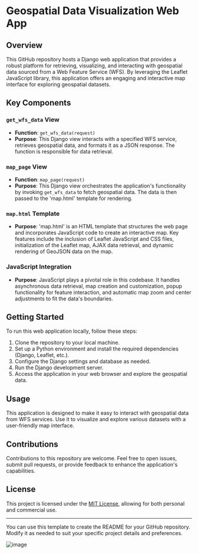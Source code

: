 # Geospatial Data Visualization Web App

## Overview

This GitHub repository hosts a Django web application that provides a robust platform for retrieving, visualizing, and interacting with geospatial data sourced from a Web Feature Service (WFS). By leveraging the Leaflet JavaScript library, this application offers an engaging and interactive map interface for exploring geospatial datasets.

## Key Components

### `get_wfs_data` View

- **Function**: `get_wfs_data(request)`
- **Purpose**: This Django view interacts with a specified WFS service, retrieves geospatial data, and formats it as a JSON response. The function is responsible for data retrieval.

### `map_page` View

- **Function**: `map_page(request)`
- **Purpose**: This Django view orchestrates the application's functionality by invoking `get_wfs_data` to fetch geospatial data. The data is then passed to the 'map.html' template for rendering.

### `map.html` Template

- **Purpose**: 'map.html' is an HTML template that structures the web page and incorporates JavaScript code to create an interactive map. Key features include the inclusion of Leaflet JavaScript and CSS files, initialization of the Leaflet map, AJAX data retrieval, and dynamic rendering of GeoJSON data on the map.

### JavaScript Integration

- **Purpose**: JavaScript plays a pivotal role in this codebase. It handles asynchronous data retrieval, map creation and customization, popup functionality for feature interaction, and automatic map zoom and center adjustments to fit the data's boundaries.

## Getting Started

To run this web application locally, follow these steps:

1. Clone the repository to your local machine.
2. Set up a Python environment and install the required dependencies (Django, Leaflet, etc.).
3. Configure the Django settings and database as needed.
4. Run the Django development server.
5. Access the application in your web browser and explore the geospatial data.

## Usage

This application is designed to make it easy to interact with geospatial data from WFS services. Use it to visualize and explore various datasets with a user-friendly map interface.

## Contributions

Contributions to this repository are welcome. Feel free to open issues, submit pull requests, or provide feedback to enhance the application's capabilities.

## License

This project is licensed under the [MIT License](LICENSE), allowing for both personal and commercial use.

---

You can use this template to create the README for your GitHub repository. Modify it as needed to suit your specific project details and preferences.

![image](https://user-images.githubusercontent.com/38970123/229232549-e825247c-ae90-4c5f-86a1-0042229a0b9d.png)
